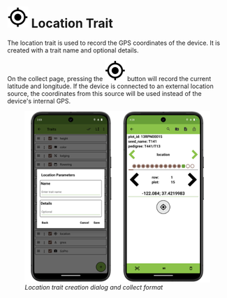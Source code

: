 <link rel="stylesheet" type="text/css" href="_styles/styles.css">

# <img class="icon-title" src="_static/icons/formats/crosshairs-gps.png"> Location Trait

The location trait is used to record the GPS coordinates of the device.
It is created with a trait name and optional details.

On the collect page, pressing the <img class="icon" src="_static/icons/formats/crosshairs-gps.png"> button will record the current latitude and longitude.
If the device is connected to an external location source, the coordinates from this source will be used instead of the device's internal GPS.

<figure class="image">
  <img class="screenshot" src="_static/images/traits/formats/location_format_joined.png" width="700px"> 
  <figcaption class="screenshot-caption"><i>Location trait creation dialog and collect format</i></figcaption> 
</figure>
